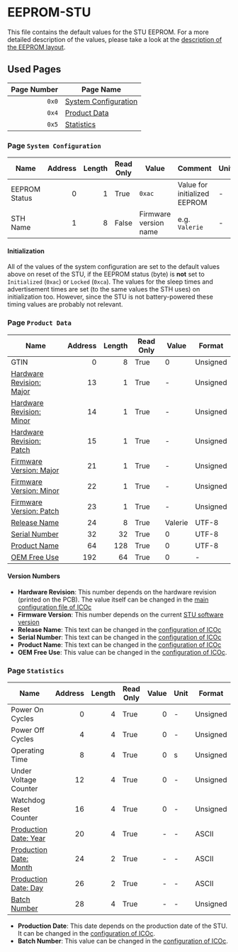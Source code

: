 # EEPROM-STU

This file contains the default values for the STU EEPROM. For a more detailed description of the values, please take a look at the [description of the EEPROM layout](EEPROM.md).

## Used Pages

| Page Number | Page Name                                          |
| ----------: | -------------------------------------------------- |
|       `0x0` | [System Configuration](#page:system-configuration) |
|       `0x4` | [Product Data](#page:product-data)                 |
|       `0x5` | [Statistics](#page:statistics)                     |

### Page `System Configuration`

| Name          | Address | Length | Read Only | Value                 | Comment                      | Unit | Format |
| ------------- | ------: | -----: | --------- | --------------------- | ---------------------------- | ---- | ------ |
| EEPROM Status |       0 |      1 | True      | `0xac`                | Value for initialized EEPROM | -    |        |
| STH Name      |       1 |      8 | False     | Firmware version name | e.g. `Valerie`               | -    | UTF-8  |

#### Initialization

All of the values of the system configuration are set to the default values above on reset of the STU, if the EEPROM status (byte) is **not** set to `Initialized` (`0xac`) or `Locked` (`0xca`). The values for the sleep times and advertisement times are set (to the same values the STH uses) on initialization too. However, since the STU is not battery-powered these timing values are probably not relevant.

<a name="page:product-data"></a>

### Page `Product Data`

| Name                                                 | Address | Length | Read Only | Value   | Format   |
| ---------------------------------------------------- | ------: | -----: | --------- | ------- | -------- |
| GTIN                                                 |       0 |      8 | True      | 0       | Unsigned |
| [Hardware Revision: Major](#value:hardware-revision) |      13 |      1 | True      | -       | Unsigned |
| [Hardware Revision: Minor](#value:hardware-revision) |      14 |      1 | True      | -       | Unsigned |
| [Hardware Revision: Patch](#value:hardware-revision) |      15 |      1 | True      | -       | Unsigned |
| [Firmware Version: Major](#value:firmware-version)   |      21 |      1 | True      | -       | Unsigned |
| [Firmware Version: Minor](#value:firmware-version)   |      22 |      1 | True      | -       | Unsigned |
| [Firmware Version: Patch](#value:firmware-version)   |      23 |      1 | True      | -       | Unsigned |
| [Release Name](#value:release-name)                  |      24 |      8 | True      | Valerie | UTF-8    |
| [Serial Number](#value:serial-number)                |      32 |     32 | True      | 0       | UTF-8    |
| [Product Name](#value:product-name)                  |      64 |    128 | True      | 0       | UTF-8    |
| [OEM Free Use](#value:oem-free-use)                  |     192 |     64 | True      | 0       | -        |

#### Version Numbers

- <a name="value:hardware-revision"></a> **Hardware Revision**: This number depends on the hardware revision (printed on the PCB). The value itself can be changed in the [main configuration file of ICOc][config]
- <a name="value:firmware-version"></a> **Firmware Version**: This number depends on the current [STU software version](https://github.com/MyTooliT/STU/releases)
- <a name="value:release-name"></a> **Release Name**: This text can be changed in the [configuration of ICOc][config]
- <a name="value:serial-number"></a> **Serial Number**: This text can be changed in the [configuration of ICOc][config]
- <a name="value:product-name"></a> **Product Name**: This text can be changed in the [configuration of ICOc][config]
- <a name="value:oem-free-use"></a> **OEM Free Use**: This value can be changed in the [configuration of ICOc][config].

[config]: https://github.com/MyTooliT/ICOc/blob/master/Configuration/config.yaml

<a name="page:statistics"></a>

### Page `Statistics`

| Name                                             | Address | Length | Read Only | Value | Unit | Format   |
| ------------------------------------------------ | ------: | -----: | --------- | ----: | ---- | -------- |
| Power On Cycles                                  |       0 |      4 | True      |     0 | -    | Unsigned |
| Power Off Cycles                                 |       4 |      4 | True      |     0 | -    | Unsigned |
| Operating Time                                   |       8 |      4 | True      |     0 | s    | Unsigned |
| Under Voltage Counter                            |      12 |      4 | True      |     0 | -    | Unsigned |
| Watchdog Reset Counter                           |      16 |      4 | True      |     0 | -    | Unsigned |
| [Production Date: Year](#value:production-date)  |      20 |      4 | True      |     - | -    | ASCII    |
| [Production Date: Month](#value:production-date) |      24 |      2 | True      |     - | -    | ASCII    |
| [Production Date: Day](#value:production-date)   |      26 |      2 | True      |     - | -    | ASCII    |
| [Batch Number](#value:batch-number)              |      28 |      4 | True      |     - | -    | Unsigned |

- <a name="value:production-date">**Production Date**:</a> This date depends on the production date of the STU. It can be changed in the [configuration of ICOc][config].
- <a name="value:batch-number">**Batch Number**:</a> This value can be changed in the [configuration of ICOc][config].
